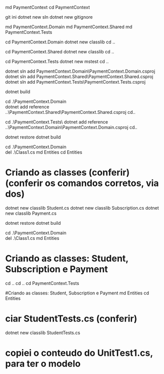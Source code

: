 md PaymentContext
cd PaymentContext

git ini
dotnet new sln
dotnet new gitignore

md PaymentContext.Domain
md PaymentContext.Shared
md PaymentContext.Tests


cd PaymentContext.Domain
dotnet new classlib
cd ..

cd PaymentContext.Shared
dotnet new classlib
cd ..

cd PaymentContext.Tests
dotnet new mstest
cd ..

dotnet sln add PaymentContext.Domain\PaymentContext.Domain.csproj
dotnet sln add PaymentContext.Shared\PaymentContext.Shared.csproj
dotnet sln add PaymentContext.Tests\PaymentContext.Tests.csproj

dotnet build


cd .\PaymentContext.Domain\
dotnet add reference ..\PaymentContext.Shared\PaymentContext.Shared.csproj
cd..


cd .\PaymentContext.Tests\ 
dotnet add reference ..\PaymentContext.Domain\PaymentContext.Domain.csproj
cd..

dotnet restore
dotnet build

cd .\PaymentContext.Domain\
del .\Class1.cs
md Entities
cd Entities

# Criando as classes (conferir)(conferir os comandos corretos, via dos)
dotnet new classlib Student.cs
dotnet new classlib Subscription.cs
dotnet new classlib Payment.cs

dotnet restore
dotnet build

cd .\PaymentContext.Domain\
del .\Class1.cs
md Entities

# Criando as classes: Student, Subscription e Payment

cd ..
cd ..
cd PaymentContext.Tests


#Criando as classes: Student, Subscription e Payment
md Entities
cd Entities

# ciar StudentTests.cs (conferir)
dotnet new classlib StudentTests.cs

# copiei o conteudo do UnitTest1.cs, para ter o modelo


